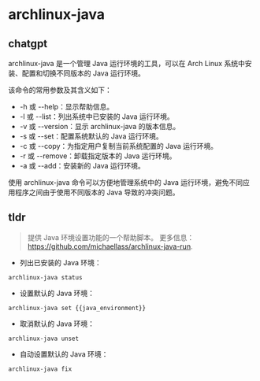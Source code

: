 # archlinux-java 
## chatgpt 
archlinux-java 是一个管理 Java 运行环境的工具，可以在 Arch Linux 系统中安装、配置和切换不同版本的 Java 运行环境。

该命令的常用参数及其含义如下：

- -h 或 --help：显示帮助信息。
- -l 或 --list：列出系统中已安装的 Java 运行环境。
- -v 或 --version：显示 archlinux-java 的版本信息。
- -s 或 --set：配置系统默认的 Java 运行环境。
- -c 或 --copy：为指定用户复制当前系统配置的 Java 运行环境。
- -r 或 --remove：卸载指定版本的 Java 运行环境。
- -a 或 --add：安装新的 Java 运行环境。

使用 archlinux-java 命令可以方便地管理系统中的 Java 运行环境，避免不同应用程序之间由于使用不同版本的 Java 导致的冲突问题。 

## tldr 
 
> 提供 Java 环境设置功能的一个帮助脚本。
> 更多信息：<https://github.com/michaellass/archlinux-java-run>.

- 列出已安装的 Java 环境：

`archlinux-java status`

- 设置默认的 Java 环境：

`archlinux-java set {{java_environment}}`

- 取消默认的 Java 环境：

`archlinux-java unset`

- 自动设置默认的 Java 环境：

`archlinux-java fix`
